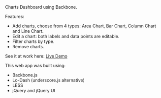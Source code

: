 Charts Dashboard using Backbone.

Features:

* Add charts, choose from 4 types: Area Chart, Bar Chart, Column Chart and Line Chart.
* Edit a chart: both labels and data points are editable.
* Filter charts by type.
* Remove charts.

See it at work here: [Live Demo](https://googledrive.com/host/0B7tLcr4CYsvTRVU0MVhwNEl3RjQ/)

This web app was built using:

* Backbone.js
* Lo-Dash (underscore.js alternative)
* LESS
* jQuery and jQuery UI
